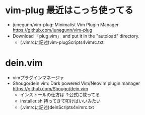 # vim-plug 最近はこっち使ってる
- junegunn/vim-plug: Minimalist Vim Plugin Manager https://github.com/junegunn/vim-plug
- Download 「plug.vim」 and put it in the "autoload" directory.
  - (.vimrcに記述)vim-plugScripts4vimrc.txt

# dein.vim
- vimプラグインマネージャ
- Shougo/dein.vim: Dark powered Vim/Neovim plugin manager https://github.com/Shougo/dein.vim
  - インストールの仕方は ↑公式に載ってる
  - installer.sh 持ってきて叩けばいいみたい
  - (.vimrcに記述)deinScripts4vimrc.txt
